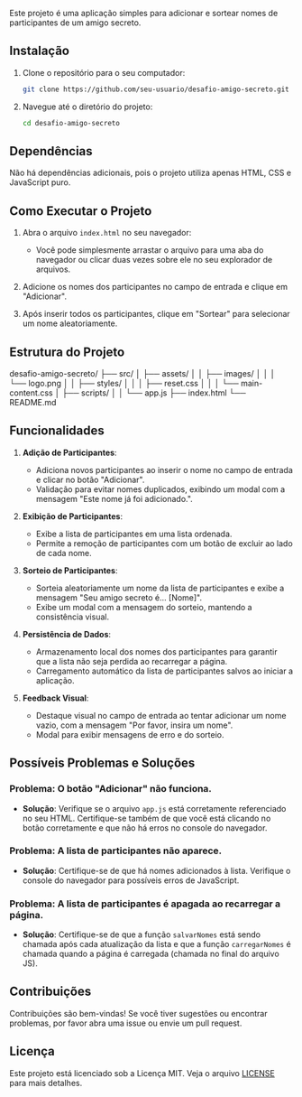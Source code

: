 Este projeto é uma aplicação simples para adicionar e sortear nomes de participantes de um amigo secreto.

## Instalação

1. Clone o repositório para o seu computador:
    ```bash
    git clone https://github.com/seu-usuario/desafio-amigo-secreto.git
    ```
2. Navegue até o diretório do projeto:
    ```bash
    cd desafio-amigo-secreto
    ```

## Dependências

Não há dependências adicionais, pois o projeto utiliza apenas HTML, CSS e JavaScript puro. 

## Como Executar o Projeto

1. Abra o arquivo `index.html` no seu navegador:
    - Você pode simplesmente arrastar o arquivo para uma aba do navegador ou clicar duas vezes sobre ele no seu explorador de arquivos.

2. Adicione os nomes dos participantes no campo de entrada e clique em "Adicionar".

3. Após inserir todos os participantes, clique em "Sortear" para selecionar um nome aleatoriamente.

## Estrutura do Projeto

desafio-amigo-secreto/
├── src/
│   ├── assets/
│   │   ├── images/
│   │   │   └── logo.png
│   │   ├── styles/
│   │   │   ├── reset.css
│   │   │   └── main-content.css
│   ├── scripts/
│   │   └── app.js
├── index.html
└── README.md

## Funcionalidades

1. **Adição de Participantes**:
    - Adiciona novos participantes ao inserir o nome no campo de entrada e clicar no botão "Adicionar".
    - Validação para evitar nomes duplicados, exibindo um modal com a mensagem "Este nome já foi adicionado.".

2. **Exibição de Participantes**:
    - Exibe a lista de participantes em uma lista ordenada.
    - Permite a remoção de participantes com um botão de excluir ao lado de cada nome.

3. **Sorteio de Participantes**:
    - Sorteia aleatoriamente um nome da lista de participantes e exibe a mensagem "Seu amigo secreto é... [Nome]".
    - Exibe um modal com a mensagem do sorteio, mantendo a consistência visual.

4. **Persistência de Dados**:
    - Armazenamento local dos nomes dos participantes para garantir que a lista não seja perdida ao recarregar a página.
    - Carregamento automático da lista de participantes salvos ao iniciar a aplicação.

5. **Feedback Visual**:
    - Destaque visual no campo de entrada ao tentar adicionar um nome vazio, com a mensagem "Por favor, insira um nome".
    - Modal para exibir mensagens de erro e do sorteio.

## Possíveis Problemas e Soluções

### Problema: O botão "Adicionar" não funciona.
- **Solução**: Verifique se o arquivo `app.js` está corretamente referenciado no seu HTML. Certifique-se também de que você está clicando no botão corretamente e que não há erros no console do navegador.

### Problema: A lista de participantes não aparece.
- **Solução**: Certifique-se de que há nomes adicionados à lista. Verifique o console do navegador para possíveis erros de JavaScript.

### Problema: A lista de participantes é apagada ao recarregar a página.
- **Solução**: Certifique-se de que a função `salvarNomes` está sendo chamada após cada atualização da lista e que a função `carregarNomes` é chamada quando a página é carregada (chamada no final do arquivo JS).

## Contribuições

Contribuições são bem-vindas! Se você tiver sugestões ou encontrar problemas, por favor abra uma issue ou envie um pull request.

## Licença

Este projeto está licenciado sob a Licença MIT. Veja o arquivo [LICENSE](LICENSE) para mais detalhes.
